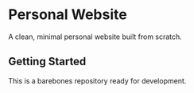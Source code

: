 # Personal Website

A clean, minimal personal website built from scratch.

## Getting Started

This is a barebones repository ready for development.